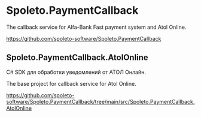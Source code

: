 # Spoleto.PaymentCallback

The callback service for Alfa-Bank Fast payment system and Atol Online.

https://github.com/spoleto-software/Spoleto.PaymentCallback

## Spoleto.PaymentCallback.AtolOnline

C# SDK для обработки уведомлений от АТОЛ Онлайн.

The base project for callback service for Atol Online.

https://github.com/spoleto-software/Spoleto.PaymentCallback/tree/main/src/Spoleto.PaymentCallback.AtolOnline